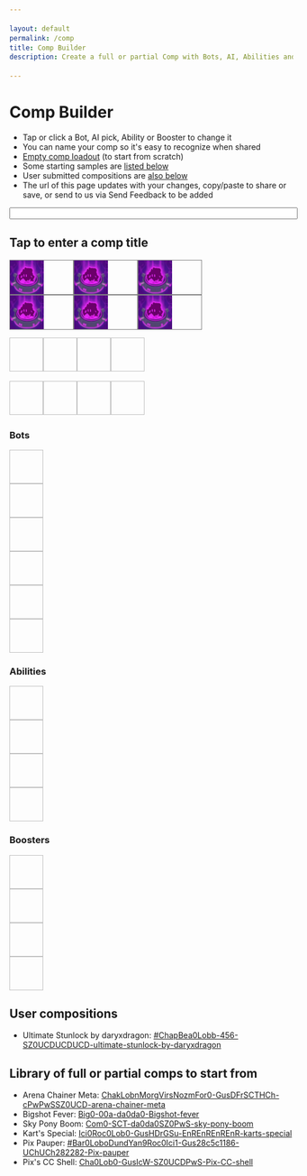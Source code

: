 ```yaml
---

layout: default
permalink: /comp
title: Comp Builder
description: Create a full or partial Comp with Bots, AI, Abilities and Boosters. Share it easily or save it for later! 

---
```



# Comp Builder

- Tap or click a Bot, AI pick, Ability or Booster to change it
- You can name your comp so it's easy to recognize when shared
- [Empty comp loadout](#---blank) (to start from scratch)
- Some starting samples are [listed below](#library)
- User submitted compositions are [also below](#user-comps)
- The url of this page updates with your changes, copy/paste to share or save, or send to us via Send Feedback to be added

<p><input id="poc-url" style="width:100%;"></p>

<div id="display">
    <div id="preview">
        <h2 id="title">Tap to enter a comp title</h2>
        <div id="bots">
            <ul>
                <li class="bot bot0"><img src="/assets/img/materials/essence.png"><ul><li></li><li></li><li></li><li></li><li></li></ul></li>   
                <li class="bot bot1"><img src="/assets/img/materials/essence.png"><ul><li></li><li></li><li></li><li></li><li></li></ul></li>
                <li class="bot bot2"><img src="/assets/img/materials/essence.png"><ul><li></li><li></li><li></li><li></li><li></li></ul></li>
                <li class="bot bot3"><img src="/assets/img/materials/essence.png"><ul><li></li><li></li><li></li><li></li><li></li></ul></li>
                <li class="bot bot4"><img src="/assets/img/materials/essence.png"><ul><li></li><li></li><li></li><li></li><li></li></ul></li>
                <li class="bot bot5"><img src="/assets/img/materials/essence.png"><ul><li></li><li></li><li></li><li></li><li></li></ul></li>
            </ul>
            <div class="select select-bot" style="display:none;">
                <form class="filters">
                    <label><input type="radio" name="botsFilter" value="All" checked> All</label>
                    <label><input type="radio" name="botsFilter" value="Tank"> Tank</label>
                    <label><input type="radio" name="botsFilter" value="Brawler"> Brawler</label>
                    <label><input type="radio" name="botsFilter" value="Chaser"> Chaser</label>
                    <label><input type="radio" name="botsFilter" value="Evader"> Evader</label>
                    <label><input type="radio" name="botsFilter" value="Sniper"> Sniper</label>
                    <label><input type="radio" name="botsFilter" value="Splasher"> Splasher</label>
                    <label><input type="radio" name="botsFilter" value="Support"> Support</label>
                </form>
                <ul class="options"></ul>
            </div>
            <div class="select select-ai" style="display:none;">
                <form>
                    <h3>Bot</h3>
                    <div>
                        <label><input type="radio" name="ai0" value="0" checked><span>ai1A</span></label>
                        <label><input type="radio" name="ai0" value="1"><span>ai1B</span></label>
                    </div><div>
                        <label><input type="radio" name="ai1" value="0" checked><span>ai2A</span></label>
                        <label><input type="radio" name="ai1" value="1"><span>ai2B</span></label>
                    </div><div>
                        <label><input type="radio" name="ai2" value="0" checked><span>ai3A</span></label>
                        <label><input type="radio" name="ai2" value="1"><span>ai3B</span></label>
                    </div><div>
                        <label><input type="radio" name="ai3" value="0" checked><span>ai4A</span></label>
                        <label><input type="radio" name="ai3" value="1"><span>ai4B</span></label>
                    </div><div>
                        <label><input type="radio" name="ai4" value="0" checked><span>ai5A</span></label>
                        <label><input type="radio" name="ai4" value="1"><span>ai5B</span></label>
                    </div>
                    <button>OK</button>
                </form>
            </div>
        </div>
        <div id="abilities">
            <ul>
                <li class="ability ability0"><img></li>   
                <li class="ability ability1"><img></li>
                <li class="ability ability2"><img></li>
                <li class="ability ability3"><img></li>
            </ul>
            <div class="select" style="display:none;">
                <form class="filters">
                    <label><input type="radio" name="abilitiesFilter" value="All" checked> All</label>
                    <label><input type="radio" name="abilitiesFilter" value="Common">Common</label>
                    <label><input type="radio" name="abilitiesFilter" value="Special">Special</label>
                    <label><input type="radio" name="abilitiesFilter" value="Rare"> Rare</label>
                    <label><input type="radio" name="abilitiesFilter" value="Epic"> Epic</label>
                </form>
                <ul class="options"></ul>
            </div>
        </div>
        <div id="boosters">
            <ul>
                <li class="booster booster0"><img></li>   
                <li class="booster booster1"><img></li>
                <li class="booster booster2"><img></li>
                <li class="booster booster3"><img></li>
            </ul>
            <div class="select" style="display:none;">
                <form class="filters">
                    <label><input type="radio" name="boostersFilter" value="All" checked> All</label>
                    <label><input type="radio" name="boostersFilter" value="Common">Common</label>
                    <label><input type="radio" name="boostersFilter" value="Special">Special</label>
                    <label><input type="radio" name="boostersFilter" value="Rare"> Rare</label>
                    <label><input type="radio" name="boostersFilter" value="Epic"> Epic</label>
                    <label><input type="radio" name="boostersFilter" value="Legendary"> Legendary</label>
                </form>
                <ul class="options"></ul>
            </div>
        </div>
    </div>
    <div id="list">
        <h3>Bots</h3>
        <ul>
            <li class="bot bot0">
                <img/>
                <div><a></a><ul><li></li><li></li><li></li><li></li><li></li></ul></div>
            </li>
            <li class="bot bot1">
                <img/>
                <div><a></a><ul><li></li><li></li><li></li><li></li><li></li></ul></div>
            </li>
            <li class="bot bot2">
                <img/>
                <div><a></a><ul><li></li><li></li><li></li><li></li><li></li></ul></div>
            </li>
            <li class="bot bot3">
                <img/>
                <div><a></a><ul><li></li><li></li><li></li><li></li><li></li></ul></div>
            </li>
            <li class="bot bot4">
                <img/>
                <div><a></a><ul><li></li><li></li><li></li><li></li><li></li></ul></div>
            </li>
            <li class="bot bot5">
                <img/>
                <div><a></a><ul><li></li><li></li><li></li><li></li><li></li></ul></div>
            </li>
        </ul>        <h3>Abilities</h3>
        <ul>
            <li class="ability ability0">
                <img/>
                <div><a></a><p></p></div>
            </li>
            <li class="ability ability1">
                <img/>
                <div><a></a><p></p></div>
            </li>
            <li class="ability ability2">
                <img/>
                <div><a></a><p></p></div>
            </li>
            <li class="ability ability3">
                <img/>
                <div><a></a><p></p></div>
            </li>
        </ul>
        <h3>Boosters</h3>
        <ul>
            <li class="booster booster0">
                <img/>
                <div><a></a><p></p></div>
            </li>
            <li class="booster booster1">
                <img/>
                <div><a></a><p></p></div>
            </li>
            <li class="booster booster2">
                <img/>
                <div><a></a><p></p></div>
            </li>
            <li class="booster booster3">
                <img/>
                <div><a></a><p></p></div>
            </li>
        </ul>
    </div>
</div>

<h2>User compositions</h2>
<ul id="user-comps">
    <li>Ultimate Stunlock by daryxdragon: <a href="#ChapBea0Lobb-456-SZ0UCDUCDUCD-ultimate-stunlock-by-daryxdragon">#ChapBea0Lobb-456-SZ0UCDUCDUCD-ultimate-stunlock-by-daryxdragon</a></li>
</ul>

<h2>Library of full or partial comps to start from</h2>
<ul id="library">
    <li>Arena Chainer Meta: <a href="#ChakLobnMorgVirsNozmFor0-GusDFrSCTHCh-cPwPwSSZ0UCD-arena-chainer-meta">ChakLobnMorgVirsNozmFor0-GusDFrSCTHCh-cPwPwSSZ0UCD-arena-chainer-meta</a></li>
    <li>Bigshot Fever: <a href="#Big0-00a-da0da0-Bigshot-fever">Big0-00a-da0da0-Bigshot-fever</a></li>
    <li>Sky Pony Boom: <a href="#Com0-SCT-da0da0SZ0PwS-sky-pony-boom">Com0-SCT-da0da0SZ0PwS-sky-pony-boom</a></li>
    <li>Kart's Special: <a href="#Ici0Roc0Lob0-GusHDrGSu-EnREnREnREnR-karts-special">Ici0Roc0Lob0-GusHDrGSu-EnREnREnREnR-karts-special</a></li>
    <li>Pix Pauper: <a href="#Bar0LoboDundYan9Roc0Ici1-Gus28c5c1186-UChUCh282282-Pix-pauper">#Bar0LoboDundYan9Roc0Ici1-Gus28c5c1186-UChUCh282282-Pix-pauper</a></li>
    <li>Pix's CC Shell: <a href="#Cha0Lob0-GusIcW-SZ0UCDPwS-Pix-CC-shell">Cha0Lob0-GusIcW-SZ0UCDPwS-Pix-CC-shell</a></li>
</ul>


<style type="text/css">
    #preview {
        max-width: 350px;
    }
    #display ul {
        display: flex;
        flex-wrap: wrap;
        padding: 0px;
    }
    #display li {
        list-style: none;
    }
    #display img {
        height: 60px;
        width: 60px;
    }
    #preview .bot{
        display: flex;
        flex-direction: row;
        border: 1px solid grey;
        width:  32%;
    }
    #preview .bot ul{
        display: flex;
        flex-direction: column;
        flex-wrap: nowrap;
        background: none;
        padding: 0px;
        margin: 0 auto;
    }
    #list ul {
        flex-direction: column;
    }
    #list li {
        display: flex;
    }
    #list .bot li {
        display: flex;
        flex-direction: column;
    }

    #preview .select .options li{
        border: 1px solid grey;
        border-radius: 5px;
        padding: 3px;
        margin: 3px;
    }
    form.filters label{
        display: inline-block;
    }
    #preview .select .options img{
        width:20px;
        height: 20px
    }
    #preview .select-ai form{
        display: flex;
        flex-direction: column;
        width: 100%;
        max-width: 300px;
    }
    #preview .select-ai div{
        display: flex;
        flex-direction: column;
        border: 1px solid grey;
        border-radius: 4px;
    }
</style>

<!-- debug -->
<textarea id="poc-json" style="width:100%; height:600px; display:none">
</textarea>

<script type="text/javascript">


/* start - UX */

const emptyDisplay = document.querySelector('#display').innerHTML;
function resetDisplay(){
    document.querySelector('#display').innerHTML = emptyDisplay;
    // title change
    document.querySelector('#title').addEventListener('click', ()=>{
        editTitle();
    }) 

    // bots select
    document.querySelectorAll('#preview #bots li.bot img').forEach(($e,position)=>$e.addEventListener('click',()=>{
        toggleBotsSelect(position);
        // selection filters buttons
        document.querySelectorAll('#preview #bots .select form [name=botsFilter]').forEach($e=>$e.addEventListener('click',()=>filterBotsOptions(position)));
    }));
    // bot ai select
    document.querySelectorAll('#preview #bots li.bot ul').forEach(($e,position)=>$e.addEventListener('click',()=>{
        toggleAiSelect(position);
        document.querySelectorAll('#preview #bots .select-ai form label').forEach($e=>$e.addEventListener('click',()=>selectAi(position)));
        
    }));
    document.querySelector('#preview #bots .select-ai button').addEventListener('click', displayComp);
    // abilities select
    document.querySelectorAll('#preview #abilities li.ability img').forEach(($e,position)=>$e.addEventListener('click',()=>{
        toggleAbilitiesSelect(position);
        // selection filters buttons
        document.querySelectorAll('#preview #abilities .select form [name=abilitiesFilter]').forEach($e=>$e.addEventListener('click',()=>filterAbilitiesOptions(position)));
    }));
    // boosters select
    document.querySelectorAll('#preview #boosters li.booster img').forEach(($e,position)=>$e.addEventListener('click',()=>{
        toggleBoostersSelect(position);
        // selection filters buttons
        document.querySelectorAll('#preview #boosters .select form [name=boostersFilter]').forEach($e=>$e.addEventListener('click',()=>filterBoostersOptions(position)));
    }));
}

function editTitle(){
        var response = prompt("Enter a new comp title", comp.title);
        response = (response === null)? comp.title : response;
        comp.title = response;
        displayComp();
        exportComp();
}

function toggleBotsSelect(position){
    var current = document.querySelector('#preview #bots .select').style.display;
    document.querySelector('#preview #bots .select').style.display = (current != 'none')?'none':'block';
    document.querySelector('#preview #bots ul').style.display = (current != 'none')?'flex':'none';
    if (typeof position) filterBotsOptions(position); //todo: doesn't need to be called so often
}

function filterBotsOptions(position){
    console.log(position)
    let $list = document.querySelector('#preview #bots .select .options');
    let selected = document.querySelector('#preview #bots .select form').elements['botsFilter'].value;
    let results = Object.entries(db.bots);
    if (selected != 'All') results = results.filter(e=>(e[1].type == selected));
    $list.innerHTML = '';
    var out = ''; 
    for (var i=0; i<results.length; i++){
        out += '<li onclick="selectBot(\''+results[i][0]+'\','+position+')"><img src="https://botworld.wiki'+results[i][1].image+'"/><span>'+results[i][1].name+'</span></li>';
    }
    $list.innerHTML = out;
}
function selectBot(botId, position){
    toggleBotsSelect()
    if (position >= comp.bots.length) {
        comp.bots.push({name:botId, ai: ['0', '0', '0', '0', '0']});
    } else {
        comp.bots[position].name = botId;
        comp.bots[position].ai = ['0', '0', '0', '0', '0'];
    }
    exportComp();
    displayComp();
}

function toggleAiSelect(position){
    var current = document.querySelector('#preview #bots .select.select-ai').style.display;
    document.querySelector('#preview #bots .select.select-ai').style.display = (current != 'none')?'none':'flex';
    document.querySelector('#preview #bots ul').style.display = (current != 'none')?'flex':'none';
    if (typeof position) loadAiOptions(position); //todo: doesn't need to be called so often
}

function loadAiOptions(position){
    var $ai = document.querySelector('#preview #bots .select-ai');
    var bot = db.bots[comp.bots[position].name];
    $ai.querySelector('h3').innerText = bot.name;
    var aiNames = bot.ai.flat().map(e=>e.name)
    $spans = $ai.querySelectorAll('span');
    for (var i=0; i<$spans.length; i++){
        $spans[i].innerText = aiNames[i];
    }
    var picks = comp.bots[position].ai;
    for (var i=0; i<5; i++){
        $ai.querySelectorAll('[name="ai'+i+'"]')[picks[i]].checked = true;
    }
}
function selectAi(position){
    var picks = []
    for (var i=0; i<5; i++){
        picks.push(document.querySelector('#preview #bots .select-ai form').elements['ai'+i].value)
    }
    comp.bots[position].ai = picks;
    exportComp();
}

function toggleAbilitiesSelect(position){
    var current = document.querySelector('#preview #abilities .select').style.display;
    document.querySelector('#preview #abilities .select').style.display = (current != 'none')?'none':'block';
    document.querySelector('#preview #abilities ul').style.display = (current != 'none')?'flex':'none';
    if (typeof position) filterAbilitiesOptions(position); //todo: doesn't need to be called so often
}

function filterAbilitiesOptions(position){
    let $list = document.querySelector('#preview #abilities .select .options');
    let selected = document.querySelector('#preview #abilities .select form').elements['abilitiesFilter'].value;
    let results = Object.entries(db.abilities);
    if (selected != 'All') results = results.filter(e=>(e[1].rarity == selected));
    $list.innerHTML = '';
    var out = ''; 
    for (var i=0; i<results.length; i++){
        out += '<li onclick="selectAbility(\''+results[i][0]+'\','+position+')"><img src="https://botworld.wiki'+results[i][1].image+'"/><span>'+results[i][1].name+'</span></li>';
    }
    $list.innerHTML = out;
}
function selectAbility(abilityId, position){
    toggleAbilitiesSelect()
    if (position >= comp.abilities.length) {
        comp.abilities.push(abilityId);
    } else {
        comp.abilities[position] = abilityId;
    }
    exportComp();
    displayComp();
}

function toggleBoostersSelect(position){
    var current = document.querySelector('#preview #boosters .select').style.display;
    document.querySelector('#preview #boosters .select').style.display = (current != 'none')?'none':'block';
    document.querySelector('#preview #boosters ul').style.display = (current != 'none')?'flex':'none';
    if (typeof position) filterBoostersOptions(position); //todo: doesn't need to be called so often
}

function filterBoostersOptions(position){
    let $list = document.querySelector('#preview #boosters .select .options');
    let selected = document.querySelector('#preview #boosters .select form').elements['boostersFilter'].value;
    let results = Object.entries(db.boosters);
    if (selected != 'All') results = results.filter(e=>(e[1].rarity == selected));
    $list.innerHTML = '';
    var out = ''; 
    for (var i=0; i<results.length; i++){
        out += '<li onclick="selectBooster(\''+results[i][0]+'\','+position+')"><img src="https://botworld.wiki'+results[i][1].image+'"/><span>'+results[i][1].name+'</span></li>';
    }
    $list.innerHTML = out;
}
function selectBooster(boosterId, position){
    toggleBoostersSelect()
    if (position >= comp.boosters.length) {
        comp.boosters.push(boosterId);
    } else {
        comp.boosters[position] = boosterId;
    }
    exportComp();
    displayComp();
}

function displayComp(){
    resetDisplay();
    document.querySelector('#preview #title').innerText = comp.title;
    for (var i=0; i< comp.bots.length; i++){
        let $preview = document.querySelector('#preview .bot'+i);
        let $list = document.querySelector('#list .bot'+i);
        let bot = db.bots[comp.bots[i].name];
        $preview.querySelector('img').src = 'https://www.botworld.wiki/'+bot.image;
        $list.querySelector('img').src = 'https://www.botworld.wiki/'+bot.image;
        $list.querySelector('a').innerText = bot.name;
        $list.querySelector('a').href = 'https://www.botworld.wiki/'+bot.url;
        let aipicks = comp.bots[i].ai;
        let $previewAi = $preview.querySelectorAll('li');
        let $listAi = $list.querySelectorAll('li');
        for (var j=0; j< aipicks.length; j++){
            let ai = bot.ai[j][aipicks[j]]
            $previewAi[j].innerText = ai.name.split('')[0] || '?';  
            $listAi[j].innerHTML = '<strong>'+ai.name+'</strong><span>'+ai.description+'</span>';    
        }
        
    };
    for (var i=0; i< comp.abilities.length; i++){
        let $preview = document.querySelector('#preview .ability'+i);
        let $list = document.querySelector('#list .ability'+i);
        let ability = db.abilities[comp.abilities[i]];
        $preview.querySelector('img').src = 'https://www.botworld.wiki/'+ability.image;
        $list.querySelector('img').src = 'https://www.botworld.wiki/'+ability.image;
        $list.querySelector('a').innerText = ability.name;
        $list.querySelector('a').href = 'https://www.botworld.wiki/'+ability.url;
        $list.querySelector('p').innerText = ability.description;
    };
    for (var i=0; i< comp.boosters.length; i++){
        let $preview = document.querySelector('#preview .booster'+i);
        let $list = document.querySelector('#list .booster'+i);
        let booster = db.boosters[comp.boosters[i]];
        $preview.querySelector('img').src = 'https://www.botworld.wiki/'+booster.image;
        $list.querySelector('img').src = 'https://www.botworld.wiki/'+booster.image;
        $list.querySelector('a').innerText = booster.name;
        $list.querySelector('a').href = 'https://www.botworld.wiki/'+booster.url;
        $list.querySelector('p').innerText = booster.description;
    }
}

/* end - UX */

// Pix Pauper as placeholder
var comp = {
  "title": "Click here to name your comp",
  "bots": [
    {
      "name": "barrie",
      "ai": [
        "0",
        "0",
        "0",
        "0",
        "0"
      ]
    },
    {
      "name": "lobbie",
      "ai": [
        "1",
        "0",
        "0",
        "0",
        "0"
      ]
    },
    {
      "name": "dune-bug",
      "ai": [
        "0",
        "0",
        "0",
        "0",
        "0"
      ]
    },
    {
      "name": "yanky",
      "ai": [
        "0",
        "0",
        "0",
        "0",
        "0"
      ]
    },
    {
      "name": "rocketeer",
      "ai": [
        "0",
        "0",
        "0",
        "0",
        "0"
      ]
    },
    {
      "name": "icicool",
      "ai": [
        "1",
        "0",
        "0",
        "0",
        "0"
      ]
    }
  ],
  "abilities": [
    "gust",
    "shield",
    "vortex",
    "ball-lightning"
  ],
  "boosters": [
    "ult-charge-special",
    "ult-charge-special",
    "power-start-common",
    "power-start-common"
  ]
}

/* start - serialization */

// https://stackoverflow.com/questions/14733374/how-to-generate-an-md5-file-hash-in-javascript-node-js
var MD5 = function(d){var r = M(V(Y(X(d),8*d.length)));return r.toLowerCase()};function M(d){for(var _,m="0123456789ABCDEF",f="",r=0;r<d.length;r++)_=d.charCodeAt(r),f+=m.charAt(_>>>4&15)+m.charAt(15&_);return f}function X(d){for(var _=Array(d.length>>2),m=0;m<_.length;m++)_[m]=0;for(m=0;m<8*d.length;m+=8)_[m>>5]|=(255&d.charCodeAt(m/8))<<m%32;return _}function V(d){for(var _="",m=0;m<32*d.length;m+=8)_+=String.fromCharCode(d[m>>5]>>>m%32&255);return _}function Y(d,_){d[_>>5]|=128<<_%32,d[14+(_+64>>>9<<4)]=_;for(var m=1732584193,f=-271733879,r=-1732584194,i=271733878,n=0;n<d.length;n+=16){var h=m,t=f,g=r,e=i;f=md5_ii(f=md5_ii(f=md5_ii(f=md5_ii(f=md5_hh(f=md5_hh(f=md5_hh(f=md5_hh(f=md5_gg(f=md5_gg(f=md5_gg(f=md5_gg(f=md5_ff(f=md5_ff(f=md5_ff(f=md5_ff(f,r=md5_ff(r,i=md5_ff(i,m=md5_ff(m,f,r,i,d[n+0],7,-680876936),f,r,d[n+1],12,-389564586),m,f,d[n+2],17,606105819),i,m,d[n+3],22,-1044525330),r=md5_ff(r,i=md5_ff(i,m=md5_ff(m,f,r,i,d[n+4],7,-176418897),f,r,d[n+5],12,1200080426),m,f,d[n+6],17,-1473231341),i,m,d[n+7],22,-45705983),r=md5_ff(r,i=md5_ff(i,m=md5_ff(m,f,r,i,d[n+8],7,1770035416),f,r,d[n+9],12,-1958414417),m,f,d[n+10],17,-42063),i,m,d[n+11],22,-1990404162),r=md5_ff(r,i=md5_ff(i,m=md5_ff(m,f,r,i,d[n+12],7,1804603682),f,r,d[n+13],12,-40341101),m,f,d[n+14],17,-1502002290),i,m,d[n+15],22,1236535329),r=md5_gg(r,i=md5_gg(i,m=md5_gg(m,f,r,i,d[n+1],5,-165796510),f,r,d[n+6],9,-1069501632),m,f,d[n+11],14,643717713),i,m,d[n+0],20,-373897302),r=md5_gg(r,i=md5_gg(i,m=md5_gg(m,f,r,i,d[n+5],5,-701558691),f,r,d[n+10],9,38016083),m,f,d[n+15],14,-660478335),i,m,d[n+4],20,-405537848),r=md5_gg(r,i=md5_gg(i,m=md5_gg(m,f,r,i,d[n+9],5,568446438),f,r,d[n+14],9,-1019803690),m,f,d[n+3],14,-187363961),i,m,d[n+8],20,1163531501),r=md5_gg(r,i=md5_gg(i,m=md5_gg(m,f,r,i,d[n+13],5,-1444681467),f,r,d[n+2],9,-51403784),m,f,d[n+7],14,1735328473),i,m,d[n+12],20,-1926607734),r=md5_hh(r,i=md5_hh(i,m=md5_hh(m,f,r,i,d[n+5],4,-378558),f,r,d[n+8],11,-2022574463),m,f,d[n+11],16,1839030562),i,m,d[n+14],23,-35309556),r=md5_hh(r,i=md5_hh(i,m=md5_hh(m,f,r,i,d[n+1],4,-1530992060),f,r,d[n+4],11,1272893353),m,f,d[n+7],16,-155497632),i,m,d[n+10],23,-1094730640),r=md5_hh(r,i=md5_hh(i,m=md5_hh(m,f,r,i,d[n+13],4,681279174),f,r,d[n+0],11,-358537222),m,f,d[n+3],16,-722521979),i,m,d[n+6],23,76029189),r=md5_hh(r,i=md5_hh(i,m=md5_hh(m,f,r,i,d[n+9],4,-640364487),f,r,d[n+12],11,-421815835),m,f,d[n+15],16,530742520),i,m,d[n+2],23,-995338651),r=md5_ii(r,i=md5_ii(i,m=md5_ii(m,f,r,i,d[n+0],6,-198630844),f,r,d[n+7],10,1126891415),m,f,d[n+14],15,-1416354905),i,m,d[n+5],21,-57434055),r=md5_ii(r,i=md5_ii(i,m=md5_ii(m,f,r,i,d[n+12],6,1700485571),f,r,d[n+3],10,-1894986606),m,f,d[n+10],15,-1051523),i,m,d[n+1],21,-2054922799),r=md5_ii(r,i=md5_ii(i,m=md5_ii(m,f,r,i,d[n+8],6,1873313359),f,r,d[n+15],10,-30611744),m,f,d[n+6],15,-1560198380),i,m,d[n+13],21,1309151649),r=md5_ii(r,i=md5_ii(i,m=md5_ii(m,f,r,i,d[n+4],6,-145523070),f,r,d[n+11],10,-1120210379),m,f,d[n+2],15,718787259),i,m,d[n+9],21,-343485551),m=safe_add(m,h),f=safe_add(f,t),r=safe_add(r,g),i=safe_add(i,e)}return Array(m,f,r,i)}function md5_cmn(d,_,m,f,r,i){return safe_add(bit_rol(safe_add(safe_add(_,d),safe_add(f,i)),r),m)}function md5_ff(d,_,m,f,r,i,n){return md5_cmn(_&m|~_&f,d,_,r,i,n)}function md5_gg(d,_,m,f,r,i,n){return md5_cmn(_&f|m&~f,d,_,r,i,n)}function md5_hh(d,_,m,f,r,i,n){return md5_cmn(_^m^f,d,_,r,i,n)}function md5_ii(d,_,m,f,r,i,n){return md5_cmn(m^(_|~f),d,_,r,i,n)}function safe_add(d,_){var m=(65535&d)+(65535&_);return(d>>16)+(_>>16)+(m>>16)<<16|65535&m}function bit_rol(d,_){return d<<_|d>>>32-_}


function serialize(comp){
    let bots = comp.bots.map(bot=>{
        let id = lookup.bot2key[bot.name];
        let ai = aiEncode(bot.ai)
        return id + ai
    }).join('');
    let abilities = comp.abilities.map(ability=>{
        return lookup.ability2key[ability];
    }).join('');
    let boosters = comp.boosters.map(booster=>{
        return lookup.booster2key[booster];
    }).join('');
    let title = comp.title.replaceAll(' ','-'); //todo proper url prep
    return [bots,abilities,boosters,title].join('-')
}

function unserialize(str){
    let [bots, abilities, boosters, ...title] = str.split('-');
    title = title.join(' ');
    try {
        bots = bots.match(/.{1,4}/g).map(bot=>{
            let [id, ai] = [bot.substr(0,3),bot.substr(3,1)];
            return {name: lookup.key2bot[id], ai: aiDecode(ai)}
        })
    } catch (e) { bots = []; }
    try {
        abilities = abilities.match(/.{1,3}/g).map(id=>lookup.key2ability[id])
    } catch (e) { abilities = []; }
    try {
        boosters = boosters.match(/.{1,3}/g).map(id=>lookup.key2booster[id])
    } catch (e) { boosters = []; }

    return comp = {
        title: title,
        bots: bots,
        abilities: abilities,
        boosters: boosters
    }
}

// mapping the array of 0,1 ai values to binary
// result is base 36 encoded in a single char (2^5 = 32 ai combinations)
function aiEncode(array){
    return Number.parseInt(array.join(''),2).toString(36); // array to bin to decimal to b36
}
function aiDecode(str){
    return Number.parseInt(str, 36).toString(2).padEnd(5,'0').split('')
}


const OVERRIDES = {
    // SUGAR
    // bots
    "barrie":"Bar", "beat":"Bea", "berserker":"Ber", "bigshot":"Big", "bombee":"Bom", "bouncer":"Bou", "brute":"Bru", "bullseye":"BuE", "bullwark":"BuW", "chainer":"Cha", "chomp":"Cho", "comet":"Com", "dune-bug":"Dun", "flamer":"Fla", "fork":"For", "froggy":"Frg", "frosty":"Frs", "gusto":"Gus", "gyro":"Gyr", "halo":"Hal", "hornet":"Hor", "icicool":"Ici", "inkjet":"Ink", "ko":"KOx", "link":"Lin", "lobbie":"Lob", "longshot":"Lon", "mort":"Mor", "nibbles":"Nib", "nozzle":"Noz", "phantom":"Pha", "pluggie":"Plu", "pupil":"Pup", "ram":"Ram", "rocketeer":"Roc", "scatter":"Sca", "sheller":"She", "shuffle":"Shu", "slash":"Sla", "slicer":"Sli", "tether":"Tet", "thump":"Thu", "virus":"Vir", "yanky":"Yan",
    // abilities
    "gust":"Gus",
    "hypercharge":"HCh",
    "hyperdrain":"HDr",
    "icewall":"IcW",
    "deep-freeze":"DFr",
    "supercharged-chaos-translocator": "SCT",
    "chaos-translocator": "CTr",
    "explosive-proximity-translocator":"EPT",
    "proximity-translocator": "PTr",
    "gravity-surge":"GSu",
    // boosters
    "ult-cooldowns-rare":"UCD",
    "ult-charge-special":"UCh",
    "faerie's-blessing":"FBl",
    "sub-zero":"SZ0",
    "power-start-epic":"PwS",
    "power-generation-epic":"PwG",
    "corrupted-power-generation-epic":"cPw",
    // COLLISIONS
    //'ram': 'RAM', // bullseye
    'corrupted-sharpshooter-range-epic': 'cSR', // brawler-lifesteal-common
    'energy-resistance-epic': 'EnR', // bot-damage-common
}


var db, lookup = {};

function genLookups(dbCollection){
    let key2entity = {};
    let entity2key = {};
    for (let id in dbCollection){
        const fallback = MD5(id).substr(0,3);
        const key = OVERRIDES[id] || fallback; 
        if (entity2key[id]){ alert('collision: ' + id + ' and ' + entity2key[id]) }; 
        key2entity[fallback] = id; //so serial payloads shared before an override was added stay supported
        key2entity[key] = id;
        entity2key[id] = key;
    }
    return [key2entity, entity2key]
}
/* end - serialization */


/* start - Main init */

const $output = document.querySelector('#poc-json');
const $url = document.querySelector('#poc-url');
    
function init(json){
    db = json;
    const [key2bot, bot2key] = genLookups(db.bots);
    const [key2ability, ability2key] = genLookups(db.abilities);
    const [key2booster, booster2key] = genLookups(db.boosters);

    lookup = {
        key2bot: key2bot, bot2key: bot2key,
        key2ability: key2ability, ability2key: ability2key,
        key2booster: key2booster, booster2key: booster2key,
        list: Object.keys(bot2key).concat(Object.keys(ability2key), Object.keys(booster2key))
    }

    importComp();

}

function importComp(anchor){
    if ((anchor) || ( (anchor = document.location.hash) && (anchor !== '#library') ) ){
        // If yes, get the app state out of it
        comp = unserialize(anchor.slice(1));
    }

    $url.value = 'https://botworld.wiki/comp' + (anchor? anchor : '');
    $output.value = JSON.stringify(comp, null, 2);
    displayComp();
}

function exportComp(){
    document.location.hash = '#'+serialize(comp);
    $url.value = document.location;
}

fetch("https://www.botworld.wiki/assets/js/comp-serial.json")
//fetch("/assets/js/comp-serial.json")
  .then(response => response.json())
  .then(json => init(json));

// applies to all links in library + the blank reset one
document.querySelectorAll('#library a, a[href^="#---"]').forEach(($e)=>$e.addEventListener('click', (ev)=>{importComp(ev.target.hash); window.scrollTo(0, 500);}))

/* end - Main init */

</script>
